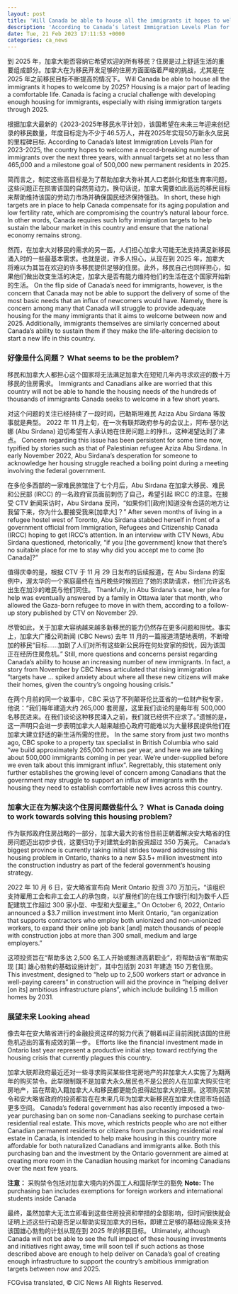 ```yaml
---
layout: post
title: 'Will Canada be able to house all the immigrants it hopes to welcome by 2025?'
description: 'According to Canada’s latest Immigration Levels Plan for 2023-2025, the country hopes to welcome a record-breaking number of immigrants over the next three years, with annual targets set at no less than 465,000 and a milestone goal of 500,000 new permanent residents in 2025. In short, these high targets are in place to help Canada […]'
date: Tue, 21 Feb 2023 17:11:53 +0000
categories: ca_news
---
```


到 2025 年，加拿大能否容纳它希望欢迎的所有移民？住房是过上舒适生活的重要组成部分。加拿大在为移民开发足够的住房方面面临着严峻的挑战，尤其是在 2025 年之前移民目标不断提高的情况下。	Will Canada be able to house all the immigrants it hopes to welcome by 2025? Housing is a major part of leading a comfortable life. Canada is facing a crucial challenge with developing enough housing for immigrants, especially with rising immigration targets through 2025.
	
根据加拿大最新的《2023-2025年移民水平计划》，该国希望在未来三年迎来创纪录的移民数量，年度目标定为不少于46.5万人，并在2025年实现50万新永久居民的里程碑目标.	According to Canada’s latest Immigration Levels Plan for 2023-2025, the country hopes to welcome a record-breaking number of immigrants over the next three years, with annual targets set at no less than 465,000 and a milestone goal of 500,000 new permanent residents in 2025.
	
简而言之，制定这些高目标是为了帮助加拿大弥补其人口老龄化和低生育率问题，这些问题正在损害该国的自然劳动力。换句话说，加拿大需要如此高远的移民目标来帮助维持该国的劳动力市场并确保国民经济保持强劲。	In short, these high targets are in place to help Canada compensate for its aging population and low fertility rate, which are compromising the country’s natural labour force. In other words, Canada requires such lofty immigration targets to help sustain the labour market in this country and ensure that the national economy remains strong.
	
然而，在加拿大对移民的需求的另一面，人们担心加拿大可能无法支持满足新移民涌入时的一些最基本需求。也就是说，许多人担心，从现在到 2025 年，加拿大将难以为其旨在欢迎的许多移民提供足够的住房。此外，移民自己也同样担心，如果他们做出改变生活的决定，加拿大是否有能力维持他们的生活在这个国家开始新的生活。	On the flip side of Canada’s need for immigrants, however, is the concern that Canada may not be able to support the delivery of some of the most basic needs that an influx of newcomers would have. Namely, there is concern among many that Canada will struggle to provide adequate housing for the many immigrants that it aims to welcome between now and 2025. Additionally, immigrants themselves are similarly concerned about Canada’s ability to sustain them if they make the life-altering decision to start a new life in this country.
	
### 好像是什么问题？	What seems to be the problem?
	
移民和加拿大人都担心这个国家将无法满足加拿大在短短几年内寻求欢迎的数十万移民的住房需求。	Immigrants and Canadians alike are worried that this country will not be able to handle the housing needs of the hundreds of thousands of immigrants Canada seeks to welcome in a few short years.
	
对这个问题的关注已经持续了一段时间，巴勒斯坦难民 Aziza Abu Sirdana 等故事就是典型。 2022 年 11 月上旬，在一次有联邦政府参与的会议上，阿布·瑟尔达娜 (Abu Sirdana) 迫切希望有人承认她在住房问题上的挣扎，这种渴望达到了沸点。	Concern regarding this issue has been persistent for some time now, typified by stories such as that of Palestinian refugee Aziza Abu Sirdana. In early November 2022, Abu Sirdana’s desperation for someone to acknowledge her housing struggle reached a boiling point during a meeting involving the federal government.
	
在多伦多西部的一家难民旅馆住了七个月后，Abu Sirdana 在加拿大移民、难民和公民部 (IRCC) 的一名政府官员面前刺伤了自己，希望引起 IRCC 的注意。在接受 CTV 新闻采访时，Abu Sirdana 反问，“如果你们\[政府\]知道没有合适的地方让我留下来，你为什么要接受我来\[加拿大]？”	After seven months of living in a refugee hostel west of Toronto, Abu Sirdana stabbed herself in front of a government official from Immigration, Refugees and Citizenship Canada (IRCC) hoping to get IRCC’s attention. In an interview with CTV News, Abu Sirdana questioned, rhetorically, “if you \[the government\] know that there’s no suitable place for me to stay why did you accept me to come \[to Canada\]?”
	
值得庆幸的是，根据 CTV 于 11 月 29 日发布的后续报道，在 Abu Sirdana 的案例中，渥太华的一个家庭最终在当月晚些时候回应了她的求助请求，他们允许这名出生在加沙的难民与他们同住。	Thankfully, in Abu Sirdana’s case, her plea for help was eventually answered by a family in Ottawa later that month, who allowed the Gaza-born refugee to move in with them, according to a follow-up story published by CTV on November 29.
	
尽管如此，关于加拿大容纳越来越多新移民的能力仍然存在更多问题和担忧。事实上，加拿大广播公司新闻 (CBC News) 去年 11 月的一篇报道清楚地表明，不断增加的移民“目标……加剧了人们对所有这些新公民将在何处安家的担忧，因为该国正在经历住房危机。”	Still, more questions and concerns persist regarding Canada’s ability to house an increasing number of new immigrants. In fact, a story from November by CBC News articulated that rising immigration “targets have … spiked anxiety about where all these new citizens will make their homes, given the country’s ongoing housing crisis.”
	
在两个月前的同一个故事中，CBC 采访了不列颠哥伦比亚省的一位财产税专家，他说：“我们每年建造大约 265,000 套房屋，这里我们谈论的是每年有 500,000 名移民进来。在我们谈论这种移民涌入之前，我们就已经供不应求了。”遗憾的是，这一声明只会进一步表明加拿大人越来越担心政府可能难以为大量移民提供他们在加拿大建立舒适的新生活所需的住房。	In the same story from just two months ago, CBC spoke to a property tax specialist in British Columbia who said “we build approximately 265,000 homes per year, and here we are talking about 500,000 immigrants coming in per year. We’re under-supplied before we even talk about this immigrant influx”. Regrettably, this statement only further establishes the growing level of concern among Canadians that the government may struggle to support an influx of immigrants with the housing they need to establish comfortable new lives across this country.
	
### 加拿大正在为解决这个住房问题做些什么？	What is Canada doing to work towards solving this housing problem?
	
作为联邦政府住房战略的一部分，加拿大最大的省份目前正朝着解决安大略省的住房问题迈出初步步伐，这要归功于对建筑业的新投资超过 350 万美元。	Canada’s biggest province is currently taking initial strides toward addressing this housing problem in Ontario, thanks to a new $3.5+ million investment into the construction industry as part of the federal government’s housing strategy.
	
2022 年 10 月 6 日，安大略省宣布向 Merit Ontario 投资 370 万加元，“该组织支持雇用工会和非工会工人的承包商，以扩展他们的在线工作银行[和]为数千人匹配建筑工作超过 300 家小型、中型和大型雇主。”	On October 6, 2022, Ontario announced a $3.7 million investment into Merit Ontario, “an organization that supports contractors who employ both unionized and non-unionized workers, to expand their online job bank \[and\] match thousands of people with construction jobs at more than 300 small, medium and large employers.”
	
这项投资旨在“帮助多达 2,500 名工人开始或推进高薪职业”，将帮助该省“帮助实现 \[其\] 雄心勃勃的基础设施计划”，其中包括到 2031 年建造 150 万套住房。	This investment, designed to “help up to 2,500 workers start or advance in well-paying careers” in construction will aid the province in “helping deliver \[on its\] ambitious infrastructure plans”, which include building 1.5 million homes by 2031.
	
### 展望未来	Looking ahead
	
像去年在安大略省进行的金融投资这样的努力代表了朝着纠正目前困扰该国的住房危机迈出的富有成效的第一步。	Efforts like the financial investment made in Ontario last year represent a productive initial step toward rectifying the housing crisis that currently plagues this country.
	
加拿大联邦政府最近还对一些寻求购买某些住宅房地产的非加拿大人实施了为期两年的购买禁令。此举限制既不是加拿大永久居民也不是公民的人在加拿大购买住宅房地产，旨在帮助入籍加拿大人和移民都更能负担得起加拿大的住房。这项购买禁令和安大略省政府的投资都旨在在未来几年为加拿大新移民在加拿大住房市场创造更多空间。	Canada’s federal government has also recently imposed a two-year purchasing ban on some non-Canadians seeking to purchase certain residential real estate. This move, which restricts people who are not either Canadian permanent residents or citizens from purchasing residential real estate in Canada, is intended to help make housing in this country more affordable for both naturalized Canadians and immigrants alike. Both this purchasing ban and the investment by the Ontario government are aimed at creating more room in the Canadian housing market for incoming Canadians over the next few years.
	
**注意：** 采购禁令包括对加拿大境内的外国工人和国际学生的豁免	**Note:** The purchasing ban includes exemptions for foreign workers and international students inside Canada
	
最终，虽然加拿大无法立即看到这些住房投资和举措的全部影响，但时间很快就会证明上述这些行动是否足以帮助实现加拿大的目标，即建立足够的基础设施来支持该国雄心勃勃的计划从现在到 2025 年的移民目标。	Ultimately, although Canada will not be able to see the full impact of these housing investments and initiatives right away, time will soon tell if such actions as those described above are enough to help deliver on Canada’s goal of creating enough infrastructure to support the country’s ambitious immigration targets between now and 2025.
	

FCGvisa translated, © CIC News All Rights Reserved.
